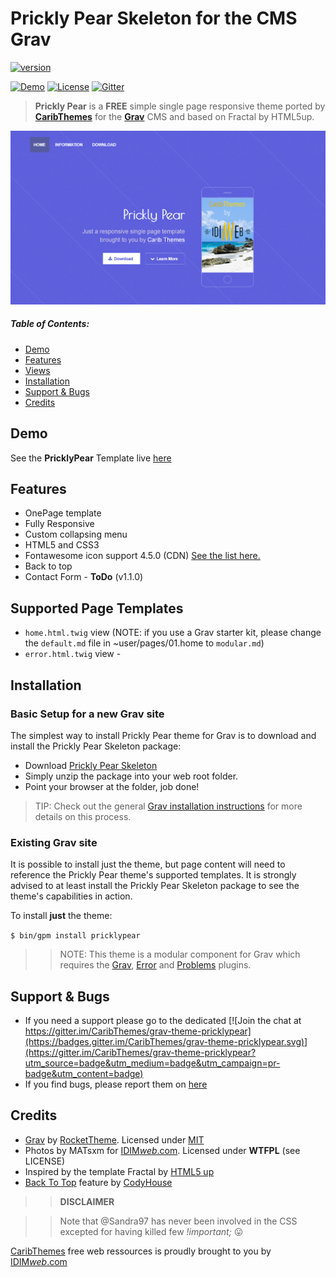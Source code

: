 # Prickly Pear Skeleton for the CMS Grav

[![version](https://img.shields.io/badge/version-v1.0.0-green.svg?style=flat-square)](https://github.com/CaribThemes/grav-skeleton-pricklypear/releases)

[![Demo](https://img.shields.io/badge/Demo-PricklyPear-blue.svg?style=flat-square)](http://caribthemes.io/demo/pricklypear)
[![License](https://img.shields.io/badge/License-MIT-blue.svg?style=flat-square)](https://github.com/CaribThemes/grav-skeleton-pricklypear/blob/master/LICENSE.md)
[![Gitter](https://img.shields.io/gitter/room/nwjs/nw.js.svg)](https://gitter.im/CaribThemes/grav-theme-pricklypear)

> **Prickly Pear** is a **FREE** simple single page responsive theme ported by [**CaribThemes**](http://caribthemes.io) for the [**Grav**](http://getgrav.org) CMS and based on Fractal by HTML5up.

![PricklyPear](assets/readme_1.png)

##### Table of Contents:

* [Demo](#demo)
* [Features](#features)
* [Views](#supported-page-templates)
* [Installation](#installation)
* [Support & Bugs](#support--bugs)
* [Credits](#credits)

## Demo

See the **PricklyPear** Template live [here](http://demo.caribthemes.io/pricklypear)

## Features
* OnePage template
* Fully Responsive
* Custom collapsing menu
* HTML5 and CSS3
* Fontawesome icon support 4.5.0 (CDN) [See the list here.](http://fortawesome.github.io/Font-Awesome/icons)
* Back to top
* Contact Form - __ToDo__ (v1.1.0)

## Supported Page Templates
* <code>home.html.twig</code> view (NOTE: if you use a Grav starter kit, please change the <code>default.md</code> file in ~user/pages/01.home to <code>modular.md</code>)
* <code>error.html.twig</code> view -

## Installation

### Basic Setup for a new Grav site

The simplest way to install Prickly Pear theme for Grav is to download and install the Prickly Pear Skeleton package:

* Download [Prickly Pear Skeleton](http://getgrav.org/downloads/skeletons#extras)
* Simply unzip the package into your web root folder.
* Point your browser at the folder, job done!

> TIP: Check out the general [Grav installation instructions](http://learn.getgrav.org/basics/installation) for more details on this process.

### Existing Grav site

It is possible to install just the theme, but page content will need to reference the Prickly Pear theme's supported templates. It is strongly advised to at least install the Prickly Pear Skeleton package to see the theme's capabilities in action.

To install **just** the theme:

<code>$ bin/gpm install pricklypear</code>

>> NOTE: This theme is a modular component for Grav which requires the [Grav](http://github.com/getgrav/grav), [Error](https://github.com/getgrav/grav-theme-error) and [Problems](https://github.com/getgrav/grav-plugin-problems) plugins.

<!--#### Contact Form Configuration
For contact form configuration instructions please refer to [official documentation](http://learn.getgrav.org/advanced/contact-form). Make sure you installed Email and Form plugin though.-->

## Support & Bugs
* If you need a support please go to the dedicated [![Join the chat at https://gitter.im/CaribThemes/grav-theme-pricklypear](https://badges.gitter.im/CaribThemes/grav-theme-pricklypear.svg)](https://gitter.im/CaribThemes/grav-theme-pricklypear?utm_source=badge&utm_medium=badge&utm_campaign=pr-badge&utm_content=badge)
* If you find bugs, please report them on [here](https://github.com/CaribThemes/grav-theme-pricklypear/issues)

## Credits
* [Grav](http://getgrav.org) by [RocketTheme](http://www.rockettheme.com). Licensed under [MIT](https://github.com/CaribThemes/grav-theme-pricklypear/master/LICENSE.md)
* Photos by MATsxm for [IDIM<em>web</em>.com](http://idimweb.com). Licensed under __WTFPL__ (see LICENSE)
* Inspired by the template Fractal by [HTML5 up](http://html5up.net/)
* [Back To Top](https://github.com/CodyHouse/back-to-top) feature by [CodyHouse](https://github.com/CodyHouse)

>> __DISCLAIMER__

>>Note that @Sandra97 has never been involved in the CSS excepted for having killed few _!important;_ :stuck_out_tongue:

[CaribThemes](https://caribthemes.io) free web ressources is proudly brought to you by [IDIM<em>web</em>.com](http://idimweb.com)
